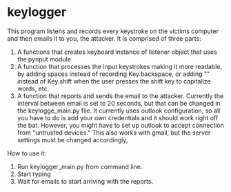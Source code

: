 # keylogger

This program listens and records every keystroke on the victims computer and then emails it to you, the attacker. It is comprised of three parts:

1. A functions that creates keyboard instance of listener object that uses the pynput module
2. A function that processes the input keystrokes making it more readable, by adding spaces instead of recording Key.backspace, or adding "" instead of Key.shift when the user presses the shift key to capitalize words, etc.
3. A function that reports and sends the email to the attacker. Currently the interval between email is set to 20 seconds, but that can be changed in the keylogge_main.py file. It currently uses outlook configuration, so all you have to do is add your own credentials and it should work right off the bat. However, you might have to set up outlook to accept connection from "untrusted devices." This also works with gmail, but the server settings must be changed accordingly,

How to use it:

1. Run keylogger_main.py from command line.
2. Start typing
3. Wait for emails to start arriving with the reports. 
